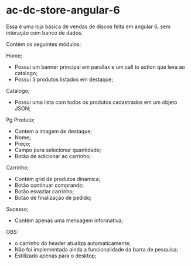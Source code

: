 # ac-dc-store-angular-6

Essa é uma loja básica de vendas de discos feita em angular 6, sem interação com banco de dados.

Contém os seguintes módulos:

Home;
 - Possui um banner principal em parallax e um call to action que leva ao catalogo;
 - Possui 3 produtos listados em destaque;

Catálogo;
 - Possui uma lista com todos os produtos cadastrados em um objeto JSON;

Pg Produto;
 - Contem a imagem de destaque;
 - Nome;
 - Preço;
 - Campo para selecionar quantidade;
 - Botão de adicionar ao carrinho;

Carrinho;
 - Contém grid de produtos dinamica;
 - Botão continuar comprando;
 - Botão esvaziar carrinho;
 - Botão de finalização de pedido;

Sucesso;
 - Contém apenas uma mensagem informativa;

OBS: 
 - o carrinho do header atualiza automaticamente;
 - Não foi implementada ainda a funcionalidade da barra de pesquisa;
 - Estilizado apenas para o desktop;
